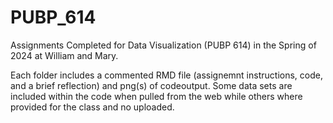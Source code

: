 # PUBP_614
Assignments Completed for Data Visualization (PUBP 614) in the Spring of 2024 at William and Mary.

Each folder includes a commented RMD file (assignemnt instructions, code, and a brief reflection) and png(s) of codeoutput. Some data sets are included within the code when pulled from the web while others where provided for the class and no uploaded. 
